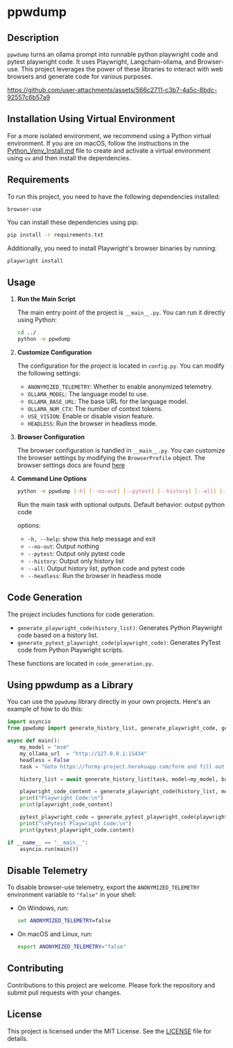 # ppwdump

## Description

`ppwdump` turns an ollama prompt into runnable python playwright code and pytest playwright code. It uses Playwright, Langchain-ollama, and Browser-use. This project leverages the power of these libraries to interact with web browsers and generate code for various purposes.

https://github.com/user-attachments/assets/566c2711-c3b7-4a5c-8bdc-92557c6b57a9

## Installation Using Virtual Environment

For a more isolated environment, we recommend using a Python virtual environment. If you are on macOS, follow the instructions in the [Python_Venv_Install.md](Python_Venv_Install.md) file to create and activate a virtual environment using `uv` and then install the dependencies.

## Requirements

To run this project, you need to have the following dependencies installed:

```plaintext
browser-use
```

You can install these dependencies using pip:

```bash
pip install -r requirements.txt
```

Additionally, you need to install Playwright's browser binaries by running:

```bash
playwright install
```

## Usage

1. **Run the Main Script**

   The main entry point of the project is `__main__.py`. You can run it directly using Python:

   ```bash
   cd ../
   python -m ppwdump
   ```

2. **Customize Configuration**

   The configuration for the project is located in `config.py`. You can modify the following settings:

   - `ANONYMIZED_TELEMETRY`: Whether to enable anonymized telemetry.
   - `OLLAMA_MODEL`: The language model to use.
   - `OLLAMA_BASE_URL`: The base URL for the language model.
   - `OLLAMA_NUM_CTX`: The number of context tokens.
   - `USE_VISION`: Enable or disable vision feature.
   - `HEADLESS`: Run the browser in headless mode.

3. **Browser Configuration**

   The browser configuration is handled in `__main__.py`. You can customize the browser settings by modifying the `BrowserProfile` object. The browser settings docs are found [here](https://docs.browser-use.com/customize/browser-settings)

4. **Command Line Options**

   ```bash
   python -m ppwdump [-h] [--no-out] [--pytest] [--history] [--all] [--headless]
   ```

   Run the main task with optional outputs. Default behavior: output python code

   options:
   - `-h, --help`: show this help message and exit
   - `--no-out`: Output nothing
   - `--pytest`: Output only pytest code
   - `--history`: Output only history list
   - `--all`: Output history list, python code and pytest code
   - `--headless`: Run the browser in headless mode

## Code Generation

The project includes functions for code generation:

- `generate_playwright_code(history_list)`: Generates Python Playwright code based on a history list.
- `generate_pytest_playwright_code(playwright_code)`: Generates PyTest code from Python Playwright scripts.

These functions are located in `code_generation.py`.

## Using ppwdump as a Library

You can use the `ppwdump` library directly in your own projects. Here's an example of how to do this:

```python
import asyncio
from ppwdump import generate_history_list, generate_playwright_code, generate_pytest_playwright_code

async def main():
    my_model = "msm"
    my_ollama_url  = "http://127.0.0.1:11434"
    headless = False
    task = "Goto https://formy-project.herokuapp.com/form and fill out all elements of the form with sample data including all radio buttons and checkboxes then submit the form."

    history_list = await generate_history_list(task, model=my_model, base_url=my_ollama_url, headless=headless)

    playwright_code_content = generate_playwright_code(history_list, model=my_model, base_url=my_ollama_url).content
    print("Playwright Code:\n")
    print(playwright_code_content)

    pytest_playwright_code = generate_pytest_playwright_code(playwright_code_content, model=my_model, base_url=my_ollama_url)
    print("\nPytest Playwright Code:\n")
    print(pytest_playwright_code.content)

if __name__ == "__main__":
    asyncio.run(main())
```

## Disable Telemetry

   To disable browser-use telemetry, export the `ANONYMIZED_TELEMETRY` environment variable to `"false"` in your shell:
   - On Windows, run:
     ```cmd
     set ANONYMIZED_TELEMETRY=false
     ```
   - On macOS and Linux, run:
     ```bash
     export ANONYMIZED_TELEMETRY="false"
     ```

## Contributing

Contributions to this project are welcome. Please fork the repository and submit pull requests with your changes.

## License

This project is licensed under the MIT License. See the [LICENSE](LICENSE) file for details.